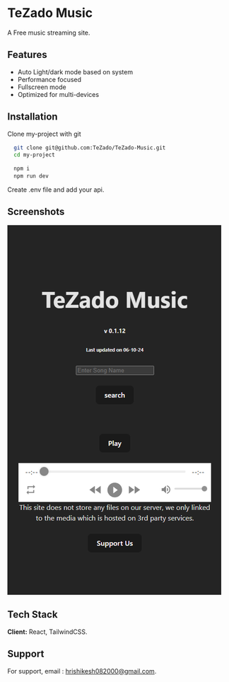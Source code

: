 
# TeZado Music

A Free music streaming site. 






## Features

- Auto Light/dark mode based on system
- Performance focused
- Fullscreen mode
- Optimized for multi-devices


## Installation

Clone my-project with git

```bash
  git clone git@github.com:TeZado/TeZado-Music.git
  cd my-project
```
```bash
  npm i 
  npm run dev
```

Create .env file and add your api. 
## Screenshots

![App Screenshot](https://github.com/TeZado/TeZado-Music/blob/main/src/assets/Screenshot%202024-06-12%20000549.png)


## Tech Stack

**Client:** React, TailwindCSS.



## Support

For support, email : hrishikesh082000@gmail.com.

